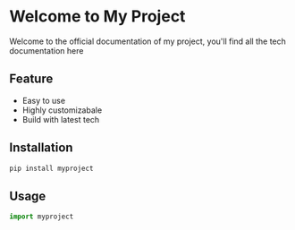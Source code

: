 # Welcome to My Project

Welcome to the official documentation of my project, you'll find all the tech documentation here


## Feature
 - Easy to use
 - Highly customizabale
 - Build with latest tech

## Installation
```bash 
pip install myproject
```

## Usage
```python   
import myproject
